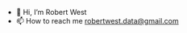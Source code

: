 - 👋 Hi, I’m Robert West
- 📫 How to reach me robertwest.data@gmail.com

<!---
rwest-ncsu/rwest-ncsu is a ✨ special ✨ repository because its `README.md` (this file) appears on your GitHub profile.
You can click the Preview link to take a look at your changes.
--->
